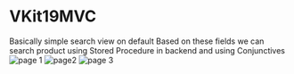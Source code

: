# VKit19MVC
Basically simple search view on default
Based on these fields we can search product using Stored Procedure in backend and using Conjunctives
![page 1](https://github.com/vahid454/VKit19MVC/assets/49084602/c34c455f-998d-499f-85d9-644b15a6c8ba)
![page2](https://github.com/vahid454/VKit19MVC/assets/49084602/6473a771-7c6e-474d-b868-5419ba50cfb7)
![page 3](https://github.com/vahid454/VKit19MVC/assets/49084602/93065b0d-6d9b-4157-bea4-536142336f2b)
